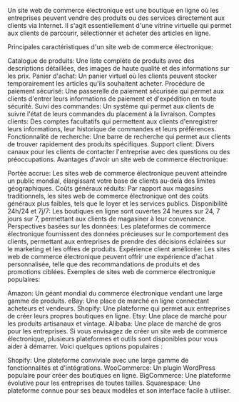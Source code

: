 Un site web de commerce électronique est une boutique en ligne où les entreprises peuvent vendre des produits ou des services directement aux clients via Internet. Il s'agit essentiellement d'une vitrine virtuelle qui permet aux clients de parcourir, sélectionner et acheter des articles en ligne.

Principales caractéristiques d'un site web de commerce électronique:

Catalogue de produits: Une liste complète de produits avec des descriptions détaillées, des images de haute qualité et des informations sur les prix.
Panier d'achat: Un panier virtuel où les clients peuvent stocker temporairement les articles qu'ils souhaitent acheter.
Procédure de paiement sécurisé: Une passerelle de paiement sécurisée qui permet aux clients d'entrer leurs informations de paiement et d'expédition en toute sécurité.
Suivi des commandes: Un système qui permet aux clients de suivre l'état de leurs commandes du placement à la livraison.
Comptes clients: Des comptes facultatifs qui permettent aux clients d'enregistrer leurs informations, leur historique de commandes et leurs préférences.
Fonctionnalité de recherche: Une barre de recherche qui permet aux clients de trouver rapidement des produits spécifiques.
Support client: Divers canaux pour les clients de contacter l'entreprise avec des questions ou des préoccupations.
Avantages d'avoir un site web de commerce électronique:

Portée accrue: Les sites web de commerce électronique peuvent atteindre un public mondial, élargissant votre base de clients au-delà des limites géographiques.
Coûts généraux réduits: Par rapport aux magasins traditionnels, les sites web de commerce électronique ont des coûts généraux plus faibles, tels que le loyer et les services publics.
Disponibilité 24h/24 et 7j/7: Les boutiques en ligne sont ouvertes 24 heures sur 24, 7 jours sur 7, permettant aux clients de magasiner à leur convenance.
Perspectives basées sur les données: Les plateformes de commerce électronique fournissent des données précieuses sur le comportement des clients, permettant aux entreprises de prendre des décisions éclairées sur le marketing et les offres de produits.
Expérience client améliorée: Les sites web de commerce électronique peuvent offrir une expérience d'achat personnalisée, telle que des recommandations de produits et des promotions ciblées.
Exemples de sites web de commerce électronique populaires:

Amazon: Un géant mondial du commerce électronique vendant une large gamme de produits.
eBay: Une place de marché en ligne connectant acheteurs et vendeurs.
Shopify: Une plateforme qui permet aux entreprises de créer leurs propres boutiques en ligne.
Etsy: Une place de marché pour les produits artisanaux et vintage.
Alibaba: Une place de marché de gros pour les entreprises.
Si vous envisagez de créer un site web de commerce électronique, plusieurs plateformes et outils sont disponibles pour vous aider à démarrer. Voici quelques options populaires :

Shopify: Une plateforme conviviale avec une large gamme de fonctionnalités et d'intégrations.
WooCommerce: Un plugin WordPress populaire pour créer des boutiques en ligne.
BigCommerce: Une plateforme évolutive pour les entreprises de toutes tailles.
Squarespace: Une plateforme connue pour ses beaux modèles et son interface facile à utiliser.
